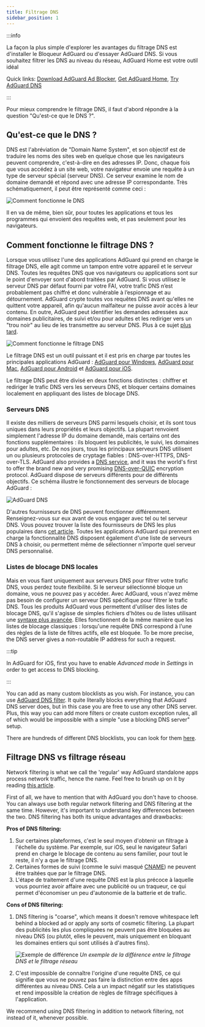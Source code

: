 ```yaml
---
title: Filtrage DNS
sidebar_position: 1
---
```


:::info

La façon la plus simple d'explorer les avantages du filtrage DNS est d'installer le Bloqueur AdGuard ou d'essayer AdGuard DNS. Si vous souhaitez filtrer les DNS au niveau du réseau, AdGuard Home est votre outil idéal

Quick links: [Download AdGuard Ad Blocker](https://agrd.io/download-kb-adblock), [Get AdGuard Home](https://github.com/AdguardTeam/AdGuardHome#getting-started), [Try AdGuard DNS](https://agrd.io/download-dns)

:::

Pour mieux comprendre le filtrage DNS, il faut d'abord répondre à la question "Qu'est-ce que le DNS ?".

## Qu'est-ce que le DNS ?

DNS est l'abréviation de "Domain Name System", et son objectif est de traduire les noms des sites web en quelque chose que les navigateurs peuvent comprendre, c'est-à-dire en des adresses IP. Donc, chaque fois que vous accédez à un site web, votre navigateur envoie une requête à un type de serveur spécial (serveur DNS). Ce serveur examine le nom de domaine demandé et répond avec une adresse IP correspondante. Très schématiquement, il peut être représenté comme ceci :

![Comment fonctionne le DNS](https://cdn.adtidy.org/public/Adguard/kb/DNS_filtering/how_dns_works_en.png)

Il en va de même, bien sûr, pour toutes les applications et tous les programmes qui envoient des requêtes web, et pas seulement pour les navigateurs.

## Comment fonctionne le filtrage DNS ?

Lorsque vous utilisez l'une des applications AdGuard qui prend en charge le filtrage DNS, elle agit comme un tampon entre votre appareil et le serveur DNS. Toutes les requêtes DNS que vos navigateurs ou applications sont sur le point d'envoyer sont d'abord traitées par AdGuard. Si vous utilisez le serveur DNS par défaut fourni par votre FAI, votre trafic DNS n’est probablement pas chiffré et donc vulnérable à l’espionnage et au détournement. AdGuard crypte toutes vos requêtes DNS avant qu'elles ne quittent votre appareil, afin qu'aucun malfaiteur ne puisse avoir accès à leur contenu. En outre, AdGuard peut identifier les demandes adressées aux domaines publicitaires, de suivi et/ou pour adultes et les rediriger vers un "trou noir" au lieu de les transmettre au serveur DNS. Plus à ce sujet [plus tard](#local-dns-blocklists).

![Comment fonctionne le filtrage DNS](https://cdn.adtidy.org/public/Adguard/kb/DNS_filtering/how_dns_filtering_works_en.png)

Le filtrage DNS est un outil puissant et il est pris en charge par toutes les principales applications AdGuard : [AdGuard pour Windows](https://adguard.com/adguard-windows/overview.html), [AdGuard pour Mac](https://adguard.com/adguard-mac/overview.html), [AdGuard pour Android](https://adguard.com/adguard-android/overview.html) et [AdGuard pour iOS](https://adguard.com/adguard-ios/overview.html).

Le filtrage DNS peut être divisé en deux fonctions distinctes : chiffrer et rediriger le trafic DNS vers les serveurs DNS, et bloquer certains domaines localement en appliquant des listes de blocage DNS.

### Serveurs DNS

Il existe des milliers de serveurs DNS parmi lesquels choisir, et ils sont tous uniques dans leurs propriétés et leurs objectifs. La plupart renvoient simplement l'adresse IP du domaine demandé, mais certains ont des fonctions supplémentaires : ils bloquent les publicités, le suivi, les domaines pour adultes, etc. De nos jours, tous les principaux serveurs DNS utilisent un ou plusieurs protocoles de cryptage fiables : DNS-over-HTTPS, DNS-over-TLS. AdGuard also provides a [DNS service](https://adguard-dns.io/), and it was the world's first to offer the brand new and very promising [DNS-over-QUIC](https://adguard.com/blog/dns-over-quic.html) encryption protocol. AdGuard dispose de serveurs différents pour de différents objectifs. Ce schéma illustre le fonctionnement des serveurs de blocage AdGuard :

![AdGuard DNS](https://cdn.adtidy.org/public/Adguard/kb/DNS_filtering/adguard_dns_en.jpg)

D'autres fournisseurs de DNS peuvent fonctionner différemment. Renseignez-vous sur eux avant de vous engager avec tel ou tel serveur DNS. Vous pouvez trouver la liste des fournisseurs de DNS les plus populaires dans [cet article](dns-providers.md). Toutes les applications AdGuard qui prennent en charge la fonctionnalité DNS disposent également d'une liste de serveurs DNS à choisir, ou permettent même de sélectionner n'importe quel serveur DNS personnalisé.

### Listes de blocage DNS locales

Mais en vous fiant uniquement aux serveurs DNS pour filtrer votre trafic DNS, vous perdez toute flexibilité. Si le serveur sélectionné bloque un domaine, vous ne pouvez pas y accéder. Avec AdGuard, vous n'avez même pas besoin de configurer un serveur DNS spécifique pour filtrer le trafic DNS. Tous les produits AdGuard vous permettent d'utiliser des listes de blocage DNS, qu'il s'agisse de simples fichiers d'hôtes ou de listes utilisant une [syntaxe plus avancée](dns-filtering-syntax.md). Elles fonctionnent de la même manière que les listes de blocage classiques : lorsqu'une requête DNS correspond à l'une des règles de la liste de filtres actifs, elle est bloquée. To be more precise, the DNS server gives a non-routable IP address for such a request.

:::tip

In AdGuard for iOS, first you have to enable *Advanced mode* in *Settings* in order to get access to DNS blocking.

:::

You can add as many custom blocklists as you wish. For instance, you can use [AdGuard DNS filter](https://github.com/AdguardTeam/AdGuardSDNSFilter). It quite literally blocks everything that AdGuard DNS server does, but in this case you are free to use any other DNS server. Plus, this way you can add more filters or create custom exception rules, all of which would be impossible with a simple "use a blocking DNS server" setup.

There are hundreds of different DNS blocklists, you can look for them [here](https://filterlists.com/).

## Filtrage DNS vs filtrage réseau

Network filtering is what we call the 'regular' way AdGuard standalone apps process network traffic, hence the name. Feel free to brush up on it by reading [this article](https://adguard.com/kb/general/ad-filtering/how-ad-blocking-works/).

First of all, we have to mention that with AdGuard you don't have to choose. You can always use both regular network filtering and DNS filtering at the same time. However, it's important to understand key differences between the two. DNS filtering has both its unique advantages and drawbacks:

**Pros of DNS filtering:**

1. Sur certaines plateformes, c'est le seul moyen d'obtenir un filtrage à l'échelle du système. Par exemple, sur iOS, seul le navigateur Safari prend en charge le blocage de contenu au sens familier, pour tout le reste, il n'y a que le filtrage DNS.
1. Certaines formes de suivi (comme le suivi masqué [CNAME](https://adguard.com/blog/cname-tracking.html)) ne peuvent être traitées que par le filtrage DNS.
1. L'étape de traitement d'une requête DNS est la plus précoce à laquelle vous pourriez avoir affaire avec une publicité ou un traqueur, ce qui permet d'économiser un peu d'autonomie de la batterie et de trafic.

**Cons of DNS filtering:**

1. DNS filtering is "coarse", which means it doesn't remove whitespace left behind a blocked ad or apply any sorts of cosmetic filtering. La plupart des publicités les plus compliquées ne peuvent pas être bloquées au niveau DNS (ou plutôt, elles le peuvent, mais uniquement en bloquant les domaines entiers qui sont utilisés à d'autres fins).

    ![Exemple de différence](https://cdn.adtidy.org/public/Adguard/kb/DNS_filtering/dns_diff.jpg) *Un exemple de la différence entre le filtrage DNS et le filtrage réseau*

1. C'est impossible de connaître l'origine d'une requête DNS, ce qui signifie que vous ne pouvez pas faire la distinction entre des apps différentes au niveau DNS. Cela a un impact négatif sur les statistiques et rend impossible la création de règles de filtrage spécifiques à l'application.

We recommend using DNS filtering in addition to network filtering, not instead of it, whenever possible.
